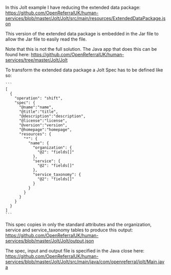 In this Jolt example I have reducing the extended data package: https://github.com/OpenReferralUK/human-services/blob/master/Jolt/Jolt/src/main/resources/ExtendedDataPackage.json

This version of the extended data package is embedded in the Jar file to allow the Jar file to easily read the file.

Note that this is not the full solution. The Java app that does this can be found here: https://github.com/OpenReferralUK/human-services/tree/master/Jolt/Jolt

To transform the extended data package a Jolt Spec has to be defined like so:

```` 
```
[
  {
    "operation": "shift",
    "spec": {
      "@name":"name",
      "@title":"title",
      "@description":"description",
      "@license":"license",
      "@version":"version",
      "@homepage":"homepage",
      "resources": {
        "*": {
          "name": {
            "organization": {
              "@2": "fields[]"
            },
            "service": {
              "@2": "fields[]"
            },
            "service_taxonomy": {
              "@2": "fields[]"
            }
          }
        }
      }
    }
  }
]
```
````

This spec copies in only the standard attributes and the organization, service and service_taxonomy tables to produce this output: https://github.com/OpenReferralUK/human-services/blob/master/Jolt/Jolt/output.json

The spec, input and output file is specified in the Java close here: https://github.com/OpenReferralUK/human-services/blob/master/Jolt/Jolt/src/main/java/com/openreferral/jolt/Main.java